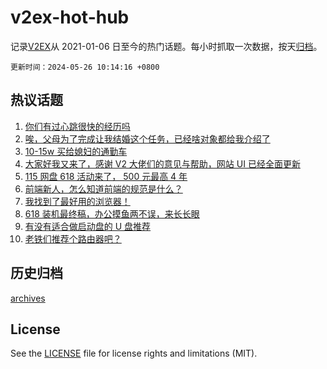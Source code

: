 # v2ex-hot-hub

 记录[V2EX](https://www.v2ex.com/)从 2021-01-06 日至今的热门话题。每小时抓取一次数据，按天[归档](archives)。

`更新时间：2024-05-26 10:14:16 +0800`

## 热议话题

1. [你们有过心跳很快的经历吗](https://www.v2ex.com/t/1043838)
1. [唉，父母为了完成让我结婚这个任务，已经啥对象都给我介绍了](https://www.v2ex.com/t/1043914)
1. [10-15w 买给媳妇的通勤车](https://www.v2ex.com/t/1043804)
1. [大家好我又来了，感谢 V2 大佬们的意见与帮助，网站 UI 已经全面更新](https://www.v2ex.com/t/1043828)
1. [115 网盘 618 活动来了， 500 元最高 4 年](https://www.v2ex.com/t/1043798)
1. [前端新人，怎么知道前端的规范是什么？](https://www.v2ex.com/t/1043799)
1. [我找到了最好用的浏览器！](https://www.v2ex.com/t/1043928)
1. [618 装机最终稿，办公摸鱼两不误，来长长眼](https://www.v2ex.com/t/1043795)
1. [有没有适合做启动盘的 U 盘推荐](https://www.v2ex.com/t/1043825)
1. [老铁们推荐个路由器吧？](https://www.v2ex.com/t/1043817)

## 历史归档

[archives](archives)

## License

See the [LICENSE](LICENSE) file for license rights and limitations (MIT).
